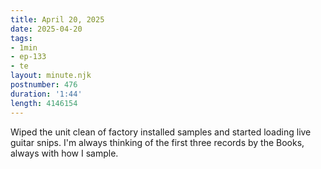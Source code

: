 ```yaml
---
title: April 20, 2025
date: 2025-04-20
tags:
- 1min
- ep-133
- te
layout: minute.njk
postnumber: 476
duration: '1:44'
length: 4146154
---
```

Wiped the unit clean of factory installed samples and started loading live guitar snips. I'm always thinking of the first three records by the Books, always with how I sample. 